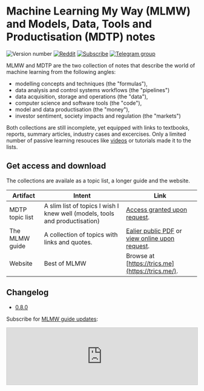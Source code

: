 # Machine Learning My Way (MLMW) and Models, Data, Tools and Productisation (MDTP) notes

![Version number](https://img.shields.io/badge/October_19,_2024-v0.8.1-blue)
[![Reddit](https://img.shields.io/badge/Reddit-%23FF4500.svg?style=flat&logo=Reddit&logoColor=white)](https://www.reddit.com/r/ml_my_way/)
[![Subscribe](https://img.shields.io/badge/buttondown-mlmw-0069ff)](https://buttondown.email/mlmw/archive/)
[![Telegram group][tg_logo]](https://t.me/ml_my_way)

[tg_logo]: https://img.shields.io/badge/Telegram-2CA5E0?style=flat-squeare&logo=telegram&logoColor=white

MLMW and MDTP are the two collection of notes that describe the world
of machine learning from the following angles:

- modelling concepts and techniques (the "formulas"),
- data analysis and control systems workflows (the "pipelines")
- data acquisition, storage and operations (the "data"),
- computer science and software tools (the "code"),
- model and data productisation (the "money"),
- investor sentiment, society impacts and regulation (the "markets")

Both collections are still incomplete, yet equipped with links to textbooks,
reports, summary articles, industry cases and excercises.
Only a limited number of passive learning resouces
like [videos](videos.md) or tutorials made it to the lists.

## Get access and download

The collections are availale as a topic list, a longer guide and the website.

| Artifact        | Intent                                                                      | Link                                                                                                                                                                                                                                                                       |
| --------------- | --------------------------------------------------------------------------- | -------------------------------------------------------------------------------------------------------------------------------------------------------------------------------------------------------------------------------------------------------------------------- |
| MDTP topic list | A slim list of topics I wish I knew well (models, tools and productisation) | [Access granted upon request](https://docs.google.com/document/d/1mrfpg8J4eejjdAAaGywY797-3770lGe3DqJ5sd0E_60/edit#heading=h.5hihefsyv1km).                                                                                                                                |
| The MLMW guide  | A collection of topics with links and quotes.                               | [Ealier public PDF](https://github.com/epogrebnyak/mlmw/blob/main/MLMW_Machine_Learning_My_Way_v0.7.0.pdf) or [view online upon request](https://docs.google.com/document/d/e/2PACX-1vT9ZkQJDDimZuPgBb7_hUJ40lm8LhqzL45HwIcYRYHw0AQkwA7pcqg0AIE7Gwf3QpAnZ34-BrFrWovO/pub). |
| Website         | Best of MLMW                                                                | Browse at [https://trics.me](https://trics.me/).                                                                                                                                                                                                                           |

## Changelog

- [0.8.0](https://buttondown.email/mlmw/archive/mlmw-v080-may-10-2024-three-artifacts-for-the/)

Subscribe for [MLMW guide updates](https://buttondown.email/mlmw):

<iframe
scrolling="no"
style="width:100%!important;border:1px #ccc solid !important"
src="https://buttondown.email/mlmw?as_embed=true"
></iframe><br /><br />
